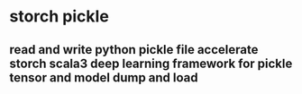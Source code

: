 
 # storch pickle 
 ## read and write python pickle file accelerate storch scala3 deep learning framework for pickle tensor and model dump and load